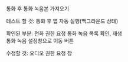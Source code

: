 통화 후 통화 녹음본 가져오기

테스트 할 것:
  통화 후 앱 자동 실행(백그라운드 상태)
  

확인된 부분:
  전화 권한 요청
  통화 녹음 목록 확인, 재생  
  통화 녹음 설정창으로 이동 버튼

수정할 것:
  오디오 권한 요청 창
  
